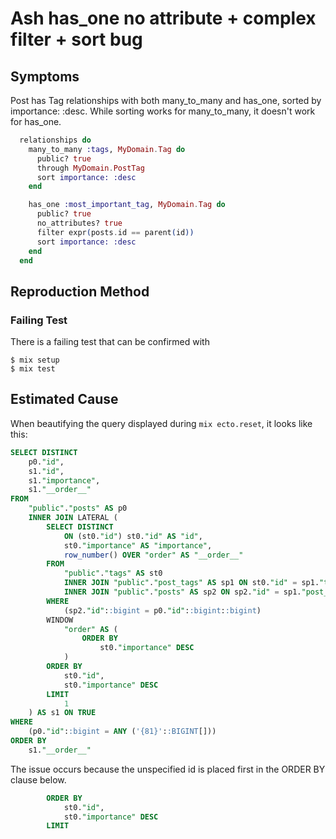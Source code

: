 # Ash has_one no attribute + complex filter + sort bug

## Symptoms

Post has Tag relationships with both many_to_many and has_one, sorted by importance: :desc. While sorting works for many_to_many, it doesn't work for has_one.

```elixir
  relationships do
    many_to_many :tags, MyDomain.Tag do
      public? true
      through MyDomain.PostTag
      sort importance: :desc
    end

    has_one :most_important_tag, MyDomain.Tag do
      public? true
      no_attributes? true
      filter expr(posts.id == parent(id))
      sort importance: :desc
    end
  end
```


## Reproduction Method

### Failing Test
There is a failing test that can be confirmed with
```shell
$ mix setup
$ mix test
```

## Estimated Cause

When beautifying the query displayed during `mix ecto.reset`, it looks like this:

```sql
SELECT DISTINCT
	p0."id",
	s1."id",
	s1."importance",
	s1."__order__"
FROM
	"public"."posts" AS p0
	INNER JOIN LATERAL (
		SELECT DISTINCT
			ON (st0."id") st0."id" AS "id",
			st0."importance" AS "importance",
			row_number() OVER "order" AS "__order__"
		FROM
			"public"."tags" AS st0
			INNER JOIN "public"."post_tags" AS sp1 ON st0."id" = sp1."tag_id"
			INNER JOIN "public"."posts" AS sp2 ON sp2."id" = sp1."post_id"
		WHERE
			(sp2."id"::bigint = p0."id"::bigint::bigint)
		WINDOW
			"order" AS (
				ORDER BY
					st0."importance" DESC
			)
		ORDER BY
			st0."id",
			st0."importance" DESC
		LIMIT
			1
	) AS s1 ON TRUE
WHERE
	(p0."id"::bigint = ANY ('{81}'::BIGINT[]))
ORDER BY
	s1."__order__"
```

The issue occurs because the unspecified id is placed first in the ORDER BY clause below.
```sql
		ORDER BY
			st0."id",
			st0."importance" DESC
		LIMIT
```